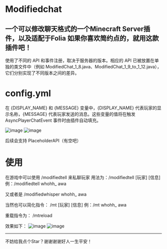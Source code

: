 # Modifiedchat
一个可以修改聊天格式的一个Minecraft Server插件，以及适配于Folia
如果你喜欢简约点的，就用这款插件吧！
-----------

使用了不同的 API 和事件注册，取决于服务器的版本。相应的 API 已被放置在单独的类文件中（例如 ModifiedChat_1_8.java、ModifiedChat_1_9_to_1_12.java），它们分别实现了不同版本之间的差异。

# config.yml
在 {DISPLAY_NAME} 和 {MESSAGE} 变量中，{DISPLAY_NAME} 代表玩家的显示名称，{MESSAGE} 代表玩家发送的消息。这些变量的值将在触发 AsyncPlayerChatEvent 事件时由插件自动填充。

![image](https://github.com/whohhnb/Modifiedchat/assets/108384401/a18b4e6f-035e-4236-81d2-24090c061dda)
![image](https://github.com/whohhnb/Modifiedchat/assets/108384401/cd835d91-8ab2-4702-89eb-fb6dbcd49343)

后续会支持 PlaceholderAPI（有空吧）
# 使用
在游戏中可以使用 /modifiedtell 来私聊玩家
用法为：/modifiedtell [玩家] [信息]
例：/modifiedtell whohh_ awa

又或者是
/modifiedwhisper whohh_ awa

当然也可以简化指令：
/mt [玩家] [信息]
例：/mt whohh_ awa

重载指令为：
/mtreload

效果如下：
![image](https://github.com/whohhnb/Modifiedchat/assets/108384401/02393ff1-849d-455c-b976-80a69384a9e4)
![image](https://github.com/whohhnb/Modifiedchat/assets/108384401/a6e508ea-c111-43dd-9923-a67d751aec1f)

-----------
不妨给我点个Star？谢谢谢谢好人一生平安！
